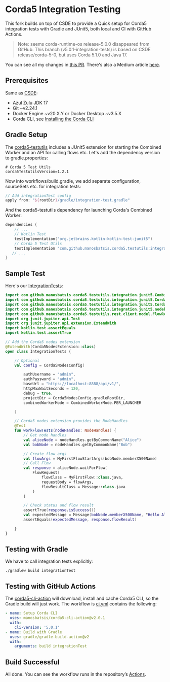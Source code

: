 
# Corda5 Integration Testing

This fork builds on top of CSDE to provide a Quick setup for Corda5 integration tests with Gradle and JUnit5, 
both local and CI with GitHub Actions. 

> Note: seems corda-runtime-os release-5.0.0 disappeared from GitHub. This branch (v5.0.1-integration-tests) is based on CSDE release/corda-5-0, but uses Corda 5.1.0 and Java 17.

You can see all my changes in [this PR](https://github.com/manosbatsis/CSDE-cordapp-integration-testing/pull/1). 
There's also a Medium article [here](https://medium.com/@manosbatsis/corda5-integration-testing-4e98d6a195cd).

## Prerequisites

Same as [CSDE](https://docs.r3.com/en/tools-corda5/csde/prerequisites.html):

- Azul Zulu JDK 17
- Git ~v2.24.1
- Docker Engine ~v20.X.Y or Docker Desktop ~v3.5.X
- Corda CLI, see [Installing the Corda CLI](https://docs.r3.com/en/platform/corda/5.0/developing-applications/tooling/installing-corda-cli.html)

## Gradle Setup

The [corda5-testutils](https://github.com/manosbatsis/corda5-testutils) includes a JUnit5 extension 
for starting the Combined Worker and an API for calling flows etc. Let's add the dependency version to gradle.properties:

```properties
# Corda 5 Test Utils
corda5TestutilsVersion=1.2.1
```

Now into workflows/build.gradle, we add separate configuration, sourceSets etc. for integration tests:

```kotlin
// Add integrationTest config
apply from: "${rootDir}/gradle/integration-test.gradle"
```

And the corda5-testutils dependency for launching Corda's Combined Worker:

```kotlin
dependencies {
    // ...
    // Kotlin Test
    testImplementation("org.jetbrains.kotlin:kotlin-test-junit5")
    // Corda 5 Test Utils
    testImplementation "com.github.manosbatsis.corda5.testutils:integration-junit5:$corda5TestutilsVersion"
   // ...
}
```


## Sample Test

Here's our [IntegrationTests](workflows/src/integrationTest/kotlin/com/r3/developers/csdetemplate/flowexample/workflows/IntegrationTests.kt):

```kotlin
import com.github.manosbatsis.corda5.testutils.integration.junit5.CombinedWorkerMode
import com.github.manosbatsis.corda5.testutils.integration.junit5.Corda5NodesConfig
import com.github.manosbatsis.corda5.testutils.integration.junit5.Corda5NodesExtension
import com.github.manosbatsis.corda5.testutils.integration.junit5.nodehandles.NodeHandles
import com.github.manosbatsis.corda5.testutils.rest.client.model.FlowRequest
import org.junit.jupiter.api.Test
import org.junit.jupiter.api.extension.ExtendWith
import kotlin.test.assertEquals
import kotlin.test.assertTrue

// Add the Corda5 nodes extension
@ExtendWith(Corda5NodesExtension::class)
open class IntegrationTests {

    // Optional
    val config = Corda5NodesConfig(

        authUsername = "admin",
        authPassword = "admin",
        baseUrl = "https://localhost:8888/api/v1/",
        httpMaxWaitSeconds = 120,
        debug = true,
        projectDir = Corda5NodesConfig.gradleRootDir,
        combinedWorkerMode = CombinedWorkerMode.PER_LAUNCHER

    )

    // Corda5 nodes extension provides the NodeHandles
    @Test
    fun workFlowTests(nodeHandles: NodeHandles) {
        // Get node handles
        val aliceNode = nodeHandles.getByCommonName("Alice")
        val bobNode = nodeHandles.getByCommonName("Bob")

        // Create flow args
        val flowArgs = MyFirstFlowStartArgs(bobNode.memberX500Name)
        // Call Flow
        val response = aliceNode.waitForFlow(
            FlowRequest(
                flowClass = MyFirstFlow::class.java,
                requestBody = flowArgs,
                flowResultClass = Message::class.java
            )
        )

        // Check status and flow result
        assertTrue(response.isSuccess())
        val expectedMessage = Message(bobNode.memberX500Name, "Hello Alice, best wishes from Bob")
        assertEquals(expectedMessage, response.flowResult)

    }
}
```

## Testing with Gradle

We have to call integration tests explicitly:

```
./gradlew build integrationTest
```


## Testing with GitHub Actions

The [corda5-cli-action](https://github.com/manosbatsis/corda5-cli-action) will download, install and cache Corda5 CLI, 
so the Gradle build will just work. The workflow is [ci.yml](.github/workflows/ci.yml) contains the following:

```yaml
- name: Setup Corda CLI
  uses: manosbatsis/corda5-cli-action@v2.0.1
  with:
    cli-version: '5.0.1'
- name: Build with Gradle
  uses: gradle/gradle-build-action@v2
  with:
    arguments: build integrationTest
```
## Build Successful

All done. You can see the workflow runs in the repository’s [Actions](https://github.com/manosbatsis/CSDE-cordapp-integration-testing/actions).

